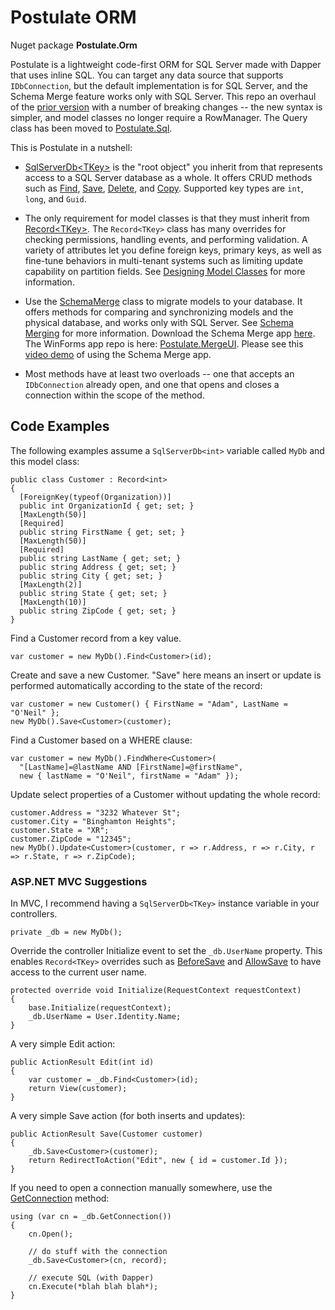 # Postulate ORM

Nuget package **Postulate.Orm**

Postulate is a lightweight code-first ORM for SQL Server made with Dapper that uses inline SQL. You can target any data source that supports `IDbConnection`, but the default implementation is for SQL Server, and the Schema Merge feature works only with SQL Server. This repo an overhaul of the [prior version](https://github.com/adamosoftware/Postulate08) with a number of breaking changes -- the new syntax is simpler, and model classes no longer require a RowManager. The Query class has been moved to [Postulate.Sql](https://github.com/adamosoftware/Postulate.Sql).

This is Postulate in a nutshell:

- [SqlServerDb&lt;TKey&gt;](https://github.com/adamosoftware/PostulateORM/blob/master/PostulateV1/SqlServerDb.cs) is the "root object" you inherit from that represents access to a SQL Server database as a whole. It offers CRUD methods such as [Find](https://github.com/adamosoftware/Postulate.Orm/blob/master/PostulateV1/Abstract/SqlDb.cs#L118), [Save](https://github.com/adamosoftware/Postulate.Orm/blob/master/PostulateV1/Abstract/SqlDb_Save.cs#L16), [Delete](https://github.com/adamosoftware/Postulate.Orm/blob/master/PostulateV1/Abstract/SqlDb.cs#L130), and [Copy](https://github.com/adamosoftware/Postulate.Orm/blob/master/PostulateV1/Abstract/SqlDb_Copy.cs#L14). Supported key types are `int`, `long`, and `Guid`.

- The only requirement for model classes is that they must inherit from [Record&lt;TKey&gt;](https://github.com/adamosoftware/PostulateORM/blob/master/PostulateV1/Abstract/Record.cs). The `Record<TKey>` class has many overrides for checking permissions, handling events, and performing validation. A variety of attributes let you define foreign keys, primary keys, as well as fine-tune behaviors in multi-tenant systems such as limiting update capability on partition fields. See [Designing Model Classes](https://github.com/adamosoftware/Postulate.Orm/wiki/Designing-Model-Classes) for more information.

- Use the [SchemaMerge](https://github.com/adamosoftware/PostulateORM/blob/master/PostulateV1/Merge/SchemaMerge.cs) class to migrate models to your database. It offers methods for comparing and synchronizing models and the physical database, and works only with SQL Server. See [Schema Merging](https://github.com/adamosoftware/Postulate.Orm/wiki/Schema-Merge) for more information. Download the Schema Merge app [here](https://github.com/adamosoftware/Postulate.Orm/releases/tag/v0.9.135). The WinForms app repo is here: [Postulate.MergeUI](https://github.com/adamosoftware/Postulate.MergeUI). Please see this [video demo](https://vimeo.com/219400011) of using the Schema Merge app.

- Most methods have at least two overloads -- one that accepts an `IDbConnection` already open, and one that opens and closes a connection within the scope of the method.

## Code Examples

The following examples assume a `SqlServerDb<int>` variable called `MyDb` and this model class:

    public class Customer : Record<int>
    {
      [ForeignKey(typeof(Organization))]
      public int OrganizationId { get; set; }
      [MaxLength(50)]
      [Required]
      public string FirstName { get; set; }
      [MaxLength(50)]
      [Required]
      public string LastName { get; set; }
      public string Address { get; set; }
      public string City { get; set; }
      [MaxLength(2)]
      public string State { get; set; }
      [MaxLength(10)]
      public string ZipCode { get; set; }
    }

Find a Customer record from a key value.

    var customer = new MyDb().Find<Customer>(id);
    
Create and save a new Customer. "Save" here means an insert or update is performed automatically according to the state of the record:

    var customer = new Customer() { FirstName = "Adam", LastName = "O'Neil" };
    new MyDb().Save<Customer>(customer);

Find a Customer based on a WHERE clause:

    var customer = new MyDb().FindWhere<Customer>(
      "[LastName]=@lastName AND [FirstName]=@firstName", 
      new { lastName = "O'Neil", firstName = "Adam" });
      
Update select properties of a Customer without updating the whole record:

    customer.Address = "3232 Whatever St";
    customer.City = "Binghamton Heights";
    customer.State = "XR";
    customer.ZipCode = "12345";
    new MyDb().Update<Customer>(customer, r => r.Address, r => r.City, r => r.State, r => r.ZipCode);

### ASP.NET MVC Suggestions

In MVC, I recommend having a `SqlServerDb<TKey>` instance variable in your controllers.

    private _db = new MyDb();
    
Override the controller Initialize event to set the `_db.UserName` property. This enables `Record<TKey>` overrides such as [BeforeSave](https://github.com/adamosoftware/Postulate.Orm/blob/master/PostulateV1/Abstract/Record.cs#L116) and [AllowSave](https://github.com/adamosoftware/Postulate.Orm/blob/master/PostulateV1/Abstract/Record.cs#L107) to have access to the current user name.

    protected override void Initialize(RequestContext requestContext)
    {            
        base.Initialize(requestContext);
        _db.UserName = User.Identity.Name;
    }

A very simple Edit action:

    public ActionResult Edit(int id)
    {
        var customer = _db.Find<Customer>(id);
        return View(customer);
    }

A very simple Save action (for both inserts and updates):

    public ActionResult Save(Customer customer)
    {
        _db.Save<Customer>(customer);
        return RedirectToAction("Edit", new { id = customer.Id });
    }
    
If you need to open a connection manually somewhere, use the [GetConnection](https://github.com/adamosoftware/Postulate.Orm/blob/master/PostulateV1/SqlServerDb.cs#L39) method:

    using (var cn = _db.GetConnection())
    {
        cn.Open();
        
        // do stuff with the connection
        _db.Save<Customer>(cn, record);
        
        // execute SQL (with Dapper)
        cn.Execute(*blah blah blah*);
    }
